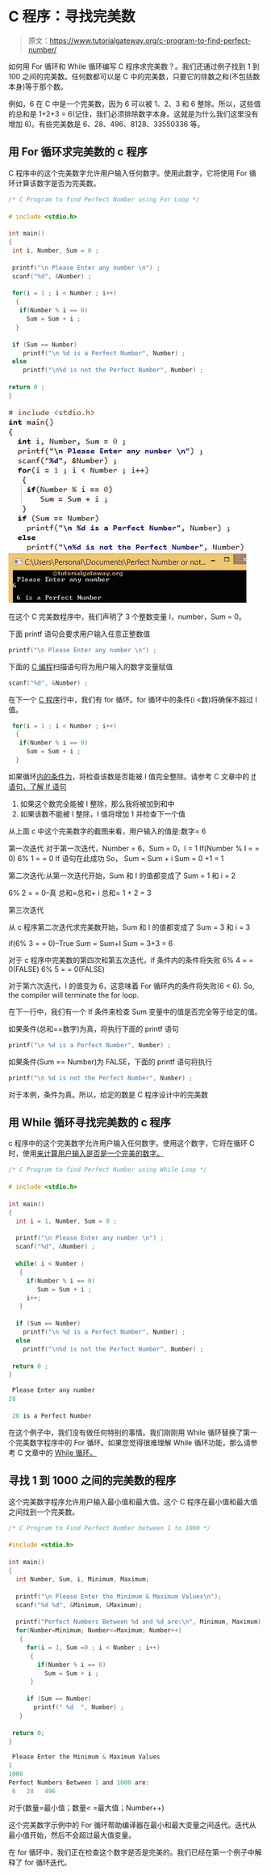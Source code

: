 # C 程序：寻找完美数

> 原文：<https://www.tutorialgateway.org/c-program-to-find-perfect-number/>

如何用 For 循环和 While 循环编写 C 程序求完美数？。我们还通过例子找到 1 到 100 之间的完美数。任何数都可以是 C 中的完美数，只要它的除数之和(不包括数本身)等于那个数。

例如，6 在 C 中是一个完美数，因为 6 可以被 1、2、3 和 6 整除。所以，这些值的总和是 1+2+3 = 6(记住，我们必须排除数字本身。这就是为什么我们这里没有增加 6)。有些完美数是 6、28、496、8128、33550336 等。

## 用 For 循环求完美数的 c 程序

C 程序中的这个完美数字允许用户输入任何数字。使用此数字，它将使用 For 循环计算该数字是否为完美数。

```c
/* C Program to find Perfect Number using For Loop */

# include <stdio.h>   

int main()   
{   
 int i, Number, Sum = 0 ;   

 printf("\n Please Enter any number \n") ;   
 scanf("%d", &Number) ;   

 for(i = 1 ; i < Number ; i++)   
  {   
   if(Number % i == 0)   
     Sum = Sum + i ;   
  }    

 if (Sum == Number)   
    printf("\n %d is a Perfect Number", Number) ;   
 else   
    printf("\n%d is not the Perfect Number", Number) ;   

return 0 ;   
}
```

![C Program to find Perfect Number using For Loop](img/00895182f923cacc2df2e3feaf3ebeec.png)

在这个 C 完美数程序中，我们声明了 3 个整数变量 I，number，Sum = 0。

下面 printf 语句会要求用户输入任意正整数值

```c
printf("\n Please Enter any number \n") ;
```

下面的 [C 编程](https://www.tutorialgateway.org/c-programming/)扫描语句将为用户输入的数字变量赋值

```c
scanf("%d", &Number) ;
```

在下一个 [C 程序](https://www.tutorialgateway.org/c-programming-examples/)行中，我们有 for 循环。for 循环中的条件(i <数)将确保不超过 I 值。

```c
 for(i = 1 ; i < Number ; i++)   
  {   
   if(Number % i == 0)   
     Sum = Sum + i ;   
  }
```

如果循环[内的条件为](https://www.tutorialgateway.org/for-loop-in-c-programming/)，将检查该数是否能被 I 值完全整除。请参考 C 文章中的 [If 语句，了解 If 语句](https://www.tutorialgateway.org/if-statement-in-c/)

1.  如果这个数完全能被 I 整除，那么我将被加到和中
2.  如果该数不能被 I 整除，I 值将增加 1 并检查下一个值

从上面 c 中这个完美数字的截图来看，用户输入的值是:数字= 6

第一次迭代
对于第一次迭代，Number = 6，Sum = 0，I = 1
If(Number % I = = 0)
6% 1 = = 0
If 语句在此成功 So，
Sum = Sum + i
Sum = 0 +1 = 1

第二次迭代:从第一次迭代开始，Sum 和 I 的值都变成了 Sum = 1 和 i = 2

6% 2 = = 0–真
总和=总和+ i
总和= 1 + 2 = 3

第三次迭代

从 c 程序第二次迭代求完美数开始，Sum 和 I 的值都变成了 Sum = 3 和 i = 3

if(6% 3 = = 0)–True
Sum = Sum+I
Sum = 3+3 = 6

对于 c 程序中完美数的第四次和第五次迭代，if 条件内的条件将失败
6% 4 = = 0(FALSE)
6% 5 = = 0(FALSE)

对于第六次迭代，I 的值变为 6，这意味着 For 循环内的条件将失败(6 < 6). So, the compiler will terminate the for loop.

在下一行中，我们有一个 If 条件来检查 Sum 变量中的值是否完全等于给定的值。

如果条件(总和==数字)为真，将执行下面的 printf 语句

```c
printf("\n %d is a Perfect Number", Number) ;
```

如果条件(Sum == Number)为 FALSE，下面的 printf 语句将执行

```c
printf("\n %d is not the Perfect Number", Number) ;
```

对于本例，条件为真。所以，给定的数是 C 程序设计中的完美数

## 用 While 循环寻找完美数的 c 程序

c 程序中的这个完美数字允许用户输入任何数字。使用这个数字，它将在循环 C 时，使用[来计算用户输入是否是一个完美的数字。](https://www.tutorialgateway.org/while-loop-in-c/)

```c
/* C Program to find Perfect Number using While Loop */

# include <stdio.h>   

int main()   
{   
  int i = 1, Number, Sum = 0 ;   

  printf("\n Please Enter any number \n") ;   
  scanf("%d", &Number) ;   

  while( i < Number )   
   {   
     if(Number % i == 0)   
        Sum = Sum + i ;   
     i++;
   }   

  if (Sum == Number)   
    printf("\n %d is a Perfect Number", Number) ;   
  else   
    printf("\n%d is not the Perfect Number", Number) ;   

 return 0 ;   
}
```

```c
 Please Enter any number 
28

 28 is a Perfect Number
```

在这个例子中，我们没有做任何特别的事情。我们刚刚用 While 循环替换了第一个完美数字程序中的 For 循环。如果您觉得很难理解 While 循环功能，那么请参考 C 文章中的 [While 循环。](https://www.tutorialgateway.org/while-loop-in-c/)

## 寻找 1 到 1000 之间的完美数的程序

这个完美数字程序允许用户输入最小值和最大值。这个 C 程序在最小值和最大值之间找到一个完美数。

```c
/* C Program to Find Perfect Number between 1 to 1000 */

#include <stdio.h>

int main()
{
  int Number, Sum, i, Minimum, Maximum;

  printf("\n Please Enter the Minimum & Maximum Values\n");
  scanf("%d %d", &Minimum, &Maximum);

  printf("Perfect Numbers Between %d and %d are:\n", Minimum, Maximum);
  for(Number=Minimum; Number<=Maximum; Number++)
   {
     for(i = 1, Sum =0 ; i < Number ; i++)   
      {   
        if(Number % i == 0)   
          Sum = Sum + i ;   
      }   

     if (Sum == Number)   
       printf(" %d  ", Number) ;   
   }

 return 0;
}
```

```c
 Please Enter the Minimum & Maximum Values
1
1000
Perfect Numbers Between 1 and 1000 are:
 6   28   496 
```

对于(数量=最小值；数量< =最大值；Number++)

这个完美数字示例中的 For 循环帮助编译器在最小和最大变量之间迭代。迭代从最小值开始，然后不会超过最大值变量。

在 for 循环中，我们正在检查这个数字是否是完美的。我们已经在第一个例子中解释了 for 循环迭代。